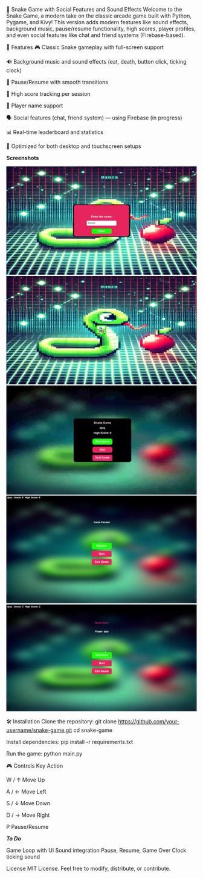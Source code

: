 🐍 Snake Game with Social Features and Sound Effects
Welcome to the Snake Game, a modern take on the classic arcade game built with Python, Pygame, and Kivy! This version adds modern features like sound effects, background music, pause/resume functionality, high scores, player profiles, and even social features like chat and friend systems (Firebase-based).

🚀 Features
🎮 Classic Snake gameplay with full-screen support

🔊 Background music and sound effects (eat, death, button click, ticking clock)

🧠 Pause/Resume with smooth transitions

🥇 High score tracking per session

👤 Player name support

🗣️ Social features (chat, friend system) — using Firebase (in progress)

📊 Real-time leaderboard and statistics

📱 Optimized for both desktop and touchscreen setups


**Screenshots**

![Alt text](sample/Info_screen.png)
![Alt text](sample/start_screen.png)
![Alt text](sample/snake_screen_hold.png)
![Alt text](sample/pause_screen_01.png)
![Alt text](sample/game_over.png)

🛠️ Installation
Clone the repository:
git clone https://github.com/your-username/snake-game.git
cd snake-game

Install dependencies:
pip install -r requirements.txt

Run the game:
python main.py

🎮 Controls
Key	Action

W / ↑	Move Up

A / ←	Move Left

S / ↓	Move Down

D / →	Move Right

P	Pause/Resume


_**To Do**_
 
 Game Loop with UI
 Sound integration
 Pause, Resume, Game Over
 Clock ticking sound
 
License
MIT License. Feel free to modify, distribute, or contribute.

 
